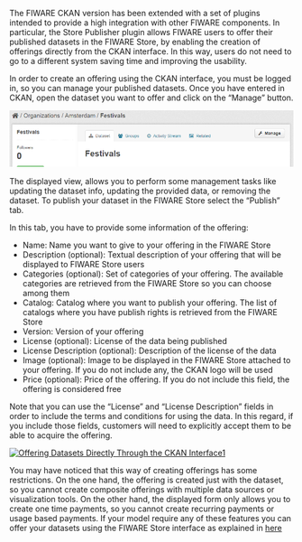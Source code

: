 The FIWARE CKAN version has been extended with a set of plugins intended to
provide a high integration with other FIWARE components. In particular, the
Store Publisher plugin allows FIWARE users to offer their published datasets in
the FIWARE Store, by enabling the creation of offerings directly from the CKAN
interface. In this way, users do not need to go to a different system saving
time and improving the usability.

In order to create an offering using the CKAN interface, you must be logged in,
so you can manage your published datasets. Once you have entered in CKAN, open
the dataset you want to offer and click on the “Manage” button.

[![OfferingDatasetsDirectlyThrough1](../images/OfferingDatasetsDirectlyThrough1.png)](../images/OfferingDatasetsDirectlyThrough1.png)

The displayed view, allows you to perform some management tasks like updating
the dataset info, updating the provided data, or removing the dataset. To
publish your dataset in the FIWARE Store select the “Publish” tab.

In this tab, you have to provide some information of the offering:

-   Name: Name you want to give to your offering in the FIWARE Store
-   Description (optional): Textual description of your offering that will be
    displayed to FIWARE Store users
-   Categories (optional): Set of categories of your offering. The available
    categories are retrieved from the FIWARE Store so you can choose among them
-   Catalog: Catalog where you want to publish your offering. The list of
    catalogs where you have publish rights is retrieved from the FIWARE Store
-   Version: Version of your offering
-   License (optional): License of the data being published
-   License Description (optional): Description of the license of the data
-   Image (optional): Image to be displayed in the FIWARE Store attached to your
    offering. If you do not include any, the CKAN logo will be used
-   Price (optional): Price of the offering. If you do not include this field,
    the offering is considered free

Note that you can use the “License” and “License Description” fields in order to
include the terms and conditions for using the data. In this regard, if you
include those fields, customers will need to explicitly accept them to be able
to acquire the offering.

[![Offering Datasets Directly Through the CKAN
Interface1](../images/Offering-Datasets-Directly-Through-the-CKAN-Interface1.png)](../images/Offering-Datasets-Directly-Through-the-CKAN-Interface1.png)

You may have noticed that this way of creating offerings has some restrictions.
On the one hand, the offering is created just with the dataset, so you cannot
create composite offerings with multiple data sources or visualization tools. On
the other hand, the displayed form only allows you to create one time payments,
so you cannot create recurring payments or usage based payments. If your model
require any of these features you can offer your datasets using the FIWARE Store
interface as explained in
[here](/publishing-open-data-in-fiware/how-to-offer-datasets-including-context-information-through-the-wstore/offering-datasets-through-the-wstore-interface/)
